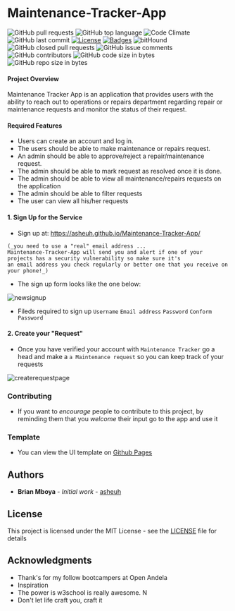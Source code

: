 # Maintenance-Tracker-App


![GitHub pull requests](https://img.shields.io/github/issues-pr-raw/asheuh/Maintenance-Tracker-App.svg)
![GitHub top language](https://img.shields.io/github/languages/top/asheuh/Maintenance-Tracker-App.svg)
![Code Climate](https://img.shields.io/codeclimate/coverage/asheuh/Maintenance-Tracker-App.svg)
![GitHub last commit](https://img.shields.io/github/last-commit/asheuh/Maintenance-Tracker-App/develop.svg)
[![License](http://img.shields.io/:license-mit-blue.svg)](http://doge.mit-license.org)
[![Badges](http://img.shields.io/:badges-7/7-ff6799.svg)](https://github.com/asheuh/Maintenance-Tracker-App)
![bitHound](https://img.shields.io/bithound/code/github/asheuh/Maintenance-Tracker-App.svg)
![GitHub closed pull requests](https://img.shields.io/github/issues-pr-closed-raw/asheuh/Maintenance-Tracker-App.svg)
![GitHub issue comments](https://img.shields.io/github/issues/detail/comments/badges/shields/979.svg)
![GitHub contributors](https://img.shields.io/github/contributors/asheuh/Maintenance-Tracker-App.svg)
![GitHub code size in bytes](https://img.shields.io/github/languages/code-size/asheuh/Maintenance-Tracker-App.svg)
![GitHub repo size in bytes](https://img.shields.io/github/repo-size/asheuh/Maintenance-Tracker-App.svg)

#### Project Overview

Maintenance Tracker App is an application that provides users with the ability to reach out to operations or repairs department regarding repair or maintenance requests and monitor the status of their request.

#### Required Features

- Users can create an account and log in.
- The users should be able to make maintenance or repairs request.
- An admin should be able to approve/reject a repair/maintenance request.
- The admin should be able to mark request as resolved once it is done.
- The admin should be able to view all maintenance/repairs requests on the application
- The admin should be able to filter requests
- The user can view all his/her requests


#### 1. Sign Up for the Service

- Sign up at: https://asheuh.github.io/Maintenance-Tracker-App/
```
(_you need to use a "real" email address ...
Maintenance-Tracker-App will send you and alert if one of your projects has a security vulnerability so make sure it's
an email address you check regularly or better one that you receive on your phone!_)
```

- The sign up form looks like the one below:

![newsignup](https://user-images.githubusercontent.com/22955146/40570633-6f4cb02c-6095-11e8-975a-ebac778d8dbc.png)
- Fileds required to sign up
```Username```
```Email address```
```Password```
```Conform Password```

#### 2. Create your "Request" 

- Once you have verified your account with `Maintenance Tracker` go a head and make a `a Maintenance request`
so you can keep track of  your requests

![createrequestpage](https://user-images.githubusercontent.com/22955146/40580598-300ac1be-614a-11e8-820b-c60cc5290a53.png)

### Contributing 

- If you want to _encourage_ people to contribute to this project, by reminding them that you _welcome_ their input go to the app and use it

### Template
- You can view the UI template on [Github Pages](https://gitaumoses4.github.io/maintenance-tracker)

## Authors

* **Brian Mboya** - *Initial work* - [asheuh](https://github.com/asheuh)

## License

This project is licensed under the MIT License - see the [LICENSE](LICENSE) file for details

## Acknowledgments

* Thank's for my follow bootcampers at Open Andela
* Inspiration
* The power is w3school is really awesome. N
* Don't let life craft you, craft it
